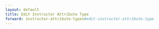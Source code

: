 ```yaml
---
layout: default
title: Edit Instructor Attribute Type
forward: instructor-attribute-types#edit-instructor-attribute-type
---
```

